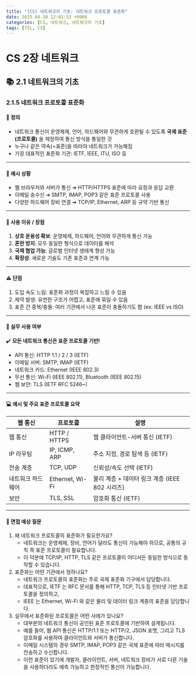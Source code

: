 ```yaml
---
title: "[CS] 네트워크의 기초: 네트워크 프로토콜 표준화"
date: 2025-04-30 12:01:53 +0900
categories: [CS, 네트워크, 네트워크의 기초]
tags: [TIL, CS]
---
```

# CS 2장 네트워크

## 📚 2.1 네트워크의 기초

### 2.1.5 네트워크 프로토콜 표준화

#### 📘 정의
- 네트워크 통신이 운영체제, 언어, 하드웨어와 무관하게 호환될 수 있도록 **국제 표준(프로토콜)** 을 제정하여 통신 방식을 통일한 것
- 누구나 같은 약속(=표준)을 따라야 네트워크가 가능해짐
- 가장 대표적인 표준화 기관: IETF, IEEE, ITU, ISO 등

---

#### 📌 예시 상황
- 웹 브라우저와 서버가 통신 ➔ HTTP/HTTPS 표준에 따라 요청과 응답 교환
- 이메일 송수신 ➔ SMTP, IMAP, POP3 같은 표준 프로토콜 사용
- 다양한 하드웨어 장비 연결 ➔ TCP/IP, Ethernet, ARP 등 규약 기반 통신

---

#### 🎯 사용 이유 / 장점
1. **상호 운용성 확보**: 운영체제, 하드웨어, 언어와 무관하게 통신 가능
2. **혼란 방지**: 모두 동일한 형식으로 데이터를 해석
3. **국제 협업 가능**: 글로벌 인터넷 생태계 형성 가능
4. **확장성**: 새로운 기술도 기존 표준과 연계 가능

---

#### ⚠️ 단점
1. 도입 속도 느림: 표준화 과정이 복잡하고 느릴 수 있음
2. 제약 발생: 유연한 구조가 어렵고, 표준에 묶일 수 있음
3. 표준 간 중복/충돌: 여러 기관에서 나온 표준이 충돌하기도 함 (ex: IEEE vs ISO)

---

#### 🏢 실무 사용 여부
✔️ **모든 네트워크 통신은 표준 프로토콜 기반!**

- API 통신: HTTP 1.1 / 2 / 3 (IETF)
- 이메일 서버: SMTP, IMAP (IETF)
- 네트워크 카드: Ethernet (IEEE 802.3)
- 무선 통신: Wi-Fi (IEEE 802.11), Bluetooth (IEEE 802.15)
- 웹 보안: TLS (IETF RFC 5246~)

---

#### 💻 예시 및 주요 표준 프로토콜 요약

| 웹 통신      | 프로토콜            | 설명                               |
|-----------|-----------------|----------------------------------|
| 웹 통신      | HTTP / HTTPS    | 웹 클라이언트-서버 통신 (IETF)             |
| IP 라우팅    | IP, ICMP, ARP   | 주소 지정, 경로 탐색 등 (IETF)            |
| 전송 계층     | TCP, UDP        | 신뢰성/속도 선택 (IETF)                 |
| 네트워크 하드웨어 | Ethernet, Wi-Fi | 물리 계층 + 데이터 링크 계층 (IEEE 802 시리즈) |
| 보안        | TLS, SSL        | 암호화 통신 (IETF)                    |


---

#### 🎤 면접 예상 질문
1. 왜 네트워크 프로토콜의 표준화가 필요한가요?
   - 네트워크는 운영체제, 장비, 언어가 달라도 통신이 가능해야 하므로, 공통의 규칙 즉 표준 프로토콜이 필요합니다.
   - 이 덕분에 TCP/IP, HTTP, TLS 같은 프로토콜이 어디서든 동일한 방식으로 동작할 수 있습니다.
2. 표준화는 어떤 기관에서 정하나요?
   - 네트워크 프로토콜의 표준화는 주로 국제 표준화 기구에서 담당합니다.
   - 대표적으로, IETF 는 RFC 문서를 통해 HTTP, TCP, TLS 등 인터넷 기반 프로토콜을 정의하고,
   - IEEE 는 Ethernet, Wi-Fi 와 같은 물리 및 데이터 링크 계층의 표준을 담당합니다.
3. 실무에서 표준화된 프로토콜은 어떤 사례가 있나요?
   - 대부분의 네트워크 통신이 공인된 표준 프로토콜에 기반하여 설계됩니다.
   - 예를 들어, 웹 API 통신은 HTTP/1.1 또는 HTTP/2, JSON 포맷, 그리고 TLS 암호화를 사용하여 클라이언트와 서버가 통신합니다.
   - 이메일 시스템의 경우 SMTP, IMAP, POP3 같은 국제 표준에 따라 메시지를 전송하고 수신합니다.
   - 이런 표준이 있기에 개발자, 클라이언트, 서버, 네트워크 장비가 서로 다른 기술을 사용하더라도 예측 가능하고 한정적인 통신이 가능합니다.
